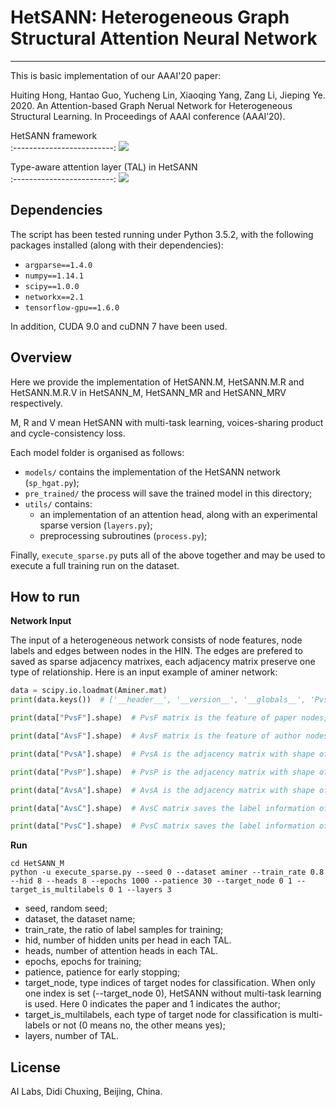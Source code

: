 # HetSANN: Heterogeneous Graph Structural Attention Neural Network
---------------

This is basic implementation of our AAAI'20 paper:

Huiting Hong, Hantao Guo, Yucheng Lin, Xiaoqing Yang, Zang Li, Jieping Ye. 2020. An Attention-based Graph Nerual Network for Heterogeneous Structural Learning. In Proceedings of AAAI conference (AAAI’20).

HetSANN framework            
:-------------------------:
![](https://git.xiaojukeji.com/opensource/hetsann/raw/master/fig/model.png)

Type-aware attention layer (TAL) in HetSANN            
:-------------------------:
![](https://git.xiaojukeji.com/opensource/hetsann/raw/master/fig/attention.png)


Dependencies
------------
The script has been tested running under Python 3.5.2, with the following packages installed (along with their dependencies):

- `argparse==1.4.0`
- `numpy==1.14.1`
- `scipy==1.0.0`
- `networkx==2.1`
- `tensorflow-gpu==1.6.0`

In addition, CUDA 9.0 and cuDNN 7 have been used.


Overview
--------------
Here we provide the implementation of HetSANN.M, HetSANN.M.R and HetSANN.M.R.V in HetSANN_M, HetSANN_MR and HetSANN_MRV respectively.

M, R and V mean HetSANN with multi-task learning, voices-sharing product and cycle-consistency loss.

Each model folder is organised as follows:
- `models/` contains the implementation of the HetSANN network (`sp_hgat.py`);
- `pre_trained/` the process will save the trained model in this directory;
- `utils/` contains:
    * an implementation of an attention head, along with an experimental sparse version (`layers.py`);
    * preprocessing subroutines (`process.py`);

Finally, `execute_sparse.py` puts all of the above together and may be used to execute a full training run on the dataset.

How to run
---------------
**Network Input**

The input of a heterogeneous network consists of node features, node labels and edges between nodes in the HIN. The edges are prefered to saved as sparse adjacency matrixes, each adjacency matrix preserve one type of relationship. Here is an input example of aminer network:
```python
data = scipy.io.loadmat(Aminer.mat)
print(data.keys())  # ['__header__', '__version__', '__globals__', 'PvsF', 'AvsF', 'AvsC', 'PvsC', 'PvsA', 'AvsA', 'PvsP'], where '__header__', '__version__' and '__globals__' are automatic generated when save matfile with scipy.io.savemat.

print(data["PvsF"].shape)  # PvsF matrix is the feature of paper nodes, the shape is [paper_number, paper_features_dimension]

print(data["AvsF"].shape)  # AvsF matrix is the feature of author nodes, the shape is [author_number, author_features_dimension]

print(data["PvsA"].shape)  # PvsA is the adjacency matrix with shape of [paper_number, author_number], which preserves the publishing relationship between the paper an the author.

print(data["PvsP"].shape)  # PvsP is the adjacency matrix with shape of [paper_number, paper_number], which preserves the citation relationship between papers.

print(data["AvsA"].shape)  # AvsA is the adjacency matrix with shape of [author_number, author_number], which preserves the collaboration relationship between authors.

print(data["AvsC"].shape)  # AvsC matrix saves the label information of authors. The shape is [author_number, class_number]. Here an author can be multi labeled.

print(data["PvsC"].shape)  # PvsC matrix saves the label information of papers. The shape is [paper_number, class_number]. Here a paper is labeled as one class.
```


**Run**

```shell
cd HetSANN_M
python -u execute_sparse.py --seed 0 --dataset aminer --train_rate 0.8 --hid 8 --heads 8 --epochs 1000 --patience 30 --target_node 0 1 --target_is_multilabels 0 1 --layers 3
```
- seed, random seed;
- dataset, the dataset name;
- train_rate, the ratio of label samples for training;
- hid, number of hidden units per head in each TAL.
- heads, number of attention heads in each TAL.
- epochs, epochs for training;
- patience, patience for early stopping;
- target_node, type indices of target nodes for classification. When only one index is set (--target_node 0), HetSANN without multi-task learning is used. Here 0 indicates the paper and 1 indicates the author;
- target_is_multilabels, each type of target node for classification is multi-labels or not (0 means no, the other means yes);
- layers, number of TAL.

License
----------
AI Labs, Didi Chuxing, Beijing, China.

